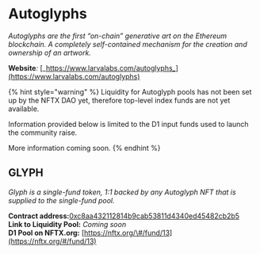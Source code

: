 # Autoglyphs

_Autoglyphs are the first “on-chain” generative art on the Ethereum blockchain. A completely self-contained mechanism for the creation and ownership of an artwork._

**Website**_:_ [_https://www.larvalabs.com/autoglyphs_](https://www.larvalabs.com/autoglyphs)

{% hint style="warning" %}
Liquidity for Autoglyph pools has not been set up by the NFTX DAO yet, therefore top-level index funds are not yet available.

Information provided below is limited to the D1 input funds used to launch the community raise.

More information coming soon.
{% endhint %}

## **GLYPH**

_Glyph is a single-fund token, 1:1 backed by any Autoglyph NFT that is supplied to the single-fund pool._

**Contract address:**[0xc8aa432112814b9cab53811d4340ed45482cb2b5](https://etherscan.io/token/0xc8aa432112814b9cab53811d4340ed45482cb2b5)  
**Link to Liquidity Pool:** _Coming soon_  
**D1 Pool on NFTX.org:** [https://nftx.org/\#/fund/13](https://nftx.org/#/fund/13)

